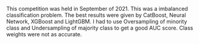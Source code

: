 This competition was held in September of 2021. 
This was a imbalanced classification problem. 
The best results were given by CatBoost, Neural Network, XGBoost and LightGBM.
I had to use Oversampling of minority class and Undersampling of majority class to get a good AUC score. Class weights were not as accurate.

